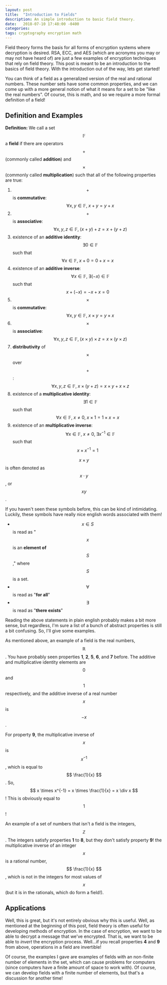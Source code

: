 ```yaml
---
layout: post
title:  "Introduction to Fields"
description: An simple introduction to basic field theory.
date:   2018-07-10 17:48:00 -0400
categories:
tags: cryptography encryption math
---
```

<script type="text/javascript" async
  src="https://cdn.mathjax.org/mathjax/latest/MathJax.js?config=TeX-MML-AM_CHTML">
</script>

Field theory forms the basis for all forms of encryption systems where decryption is desired.
RSA, ECC, and AES (which are acronyms you may or may not have heard of)
are just a few examples of encryption techniques that rely on field theory.
This post is meant to be an introduction to the basics of field theory. With the
introduction out of the way, lets get started!

You can think of a field as a generalized version of the real and rational numbers.
These number sets have some common properties, and we can come up with a more general notion
of what it means for a set to be "like the real numbers". Of course, this is math,
and so we require a more formal definition of a field!

## Definition and Examples

**Definition:** We call a set $$ \mathbb{F} $$ a **field** if there are operators $$ + $$
(commonly called **addition**) and $$ \times $$ (commonly called **multiplication**)
such that all of the following properties are true:

1. $$ + $$ is **commutative**: $$ \quad \forall x, y\in\mathbb{F}, \; x + y = y + x $$   
2. $$ + $$ is **associative**: $$ \quad  \forall x, y, z\in\mathbb{F}, \; (x + y) + z = x + (y + z) $$    
3. existence of an **additive identity**: $$ \quad \exists 0 \in\mathbb{F} $$ such that $$ \forall x\in\mathbb{F}, \; x + 0 = 0 + x = x $$
4. existence of an **additive inverse**: $$ \quad \forall x \in\mathbb{F}, \; \exists (-x) \in \mathbb{F} $$
   such that $$ x + (-x) = -x + x = 0 $$
5. $$ \times $$ is **commutative**: $$ \quad \forall x, y\in\mathbb{F}, \; x \times y = y \times x $$    
6. $$ \times $$ is **associative**: $$ \quad \forall x, y, z\in\mathbb{F}, \; (x \times y) \times z = x \times (y \times z) $$    
7. **distributivity** of $$ \times $$ over $$ + $$: $$ \quad \forall x, y, z \in \mathbb{F}, \; x \times (y + z) = x \times y + x \times z $$
8. existence of a **multiplicative identity**: $$ \quad \exists 1 \in\mathbb{F} $$ such that
   $$ \forall x\in\mathbb{F}, \; x \neq 0, \; x \times 1 = 1 \times x = x $$
9. existence of an **multiplicative inverse**: $$ \quad \forall x \in\mathbb{F}, \; x \neq 0, \; \exists x^{-1} \in\mathbb{F} $$
   such that $$ x \times x^{-1} = 1 $$

$$ x \times y $$ is often denoted as $$ x \cdot y $$, or $$ xy $$.

If you haven't seen these symbols before, this can be kind of intimidating.
Luckily, these symbols have really nice english words associated with them!

 - $$ x\in S $$ is read as "$$ x $$ is an **element of** $$ S $$," where $$ S $$ is a set.
 - $$ \forall $$ is read as "**for all**"
 - $$ \exists $$ is read as "**there exists**"

Reading the above statements in plain english probably makes a bit more sense, but regardless,
I'm sure a list of a bunch of abstract properties is still a bit confusing.
So, I'll give some examples.

As mentioned above, an example of a field is the real numbers, $$ \mathbb{R} $$. You have probably seen properties
**1**, **2**, **5**, **6**, and **7** before. The additive and multiplicative identity elements are $$ 0 $$ and $$ 1 $$
respectively, and the additive inverse of a real number $$ x $$ is $$ -x $$.

For property **9**, the multiplicative inverse of $$ x $$ is $$ x^{-1} $$, which is equal to
$$ \frac{1}{x} $$. So, $$ x \times x^{-1} = x \times \frac{1}{x} = x \div x $$ ! This is
obviously equal to $$ 1 $$!

An example of a set of numbers that isn't a field is the integers, $$ \mathbb{Z} $$.
The integers satisfy properties **1** to **8**, but they don't satisfy property **9**! the multiplicative
inverse of an integer $$ x $$ is a rational number, $$ \frac{1}{x} $$, which is not in the integers for
most values of $$ x $$ (but it is in the rationals, which do form a field!).

## Applications

Well, this is great, but it's not entirely obvious why this is useful. Well, as mentioned at the beginning of this post,
field theory is often useful for developing methods of encryption. In the case of encryption,
we want to be able to decrypt a message that we've encrypted. That is, we want to be able to
_invert_ the encryption process. Well...if you recall properties **4** and **9** from above,
operations in a field are invertible!

Of course, the examples I gave are examples of fields
with an non-finite number of elements in the set, which can cause problems for computers
(since computers have a finite amount of space to work with). Of course, we can develop fields with
a finite number of elements, but that's a discussion for another time!
